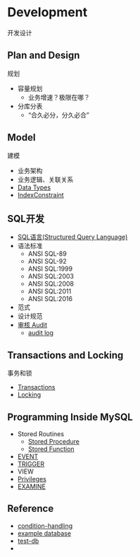 # Development
开发设计


## Plan and Design
规划

- 容量规划
  - 业务增速？极限在哪？
- 分库分表
  - “合久必分，分久必合”

## Model
建模

- 业务架构
- 业务逻辑、关联关系
- [Data Types](model/DataTypes.md)
- [IndexConstraint](model/IndexConstraint.md)

## SQL开发

- [SQL语言(Structured Query Language)](../sql_scripts/sql_dev/sql_demo.sql)
- 语法标准
  - ANSI SQL-89
  - ANSI SQL-92
  - ANSI SQL:1999
  - ANSI SQL:2003
  - ANSI SQL:2008
  - ANSI SQL:2011
  - ANSI SQL:2016
- 范式
- 设计规范
- [审核 Audit](audit/Audit.md)
  - [audit log](../mgmt/Maintenance/Log/audit_log.md)

## Transactions and Locking
事务和锁

- [Transactions](transactions/Transaction.md)
- [Locking](locking/Locking.md)

## Programming Inside MySQL

- Stored Routines
  - [Stored Procedure](../sql_scripts/sql_program/ex_procedure.sql)
  - [Stored Function](../sql_scripts/sql_program/ex_function.sql)
- [EVENT](../sql_scripts/sql_program/ex_event.sql)
- [TRIGGER](../sql_scripts/sql_program/ex_trigger.sql)
- VIEW
- [Privileges](../sql_scripts/sql_program/ex_privilege.sql)
- [EXAMINE](../sql_scripts/sql_program/examine.sql)

## Reference

- [condition-handling](https://dev.mysql.com/doc/refman/5.6/en/condition-handling.html)
- [example database](https://dev.mysql.com/doc/index-other.html)
- [test-db](https://launchpad.net/test-db/)
- [](https://dev.mysql.com/doc/refman/5.7/en/compatibility.html)